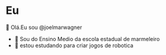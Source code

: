 # Eu 

👋 Olá.Eu sou @joelmarwagner
- 👀 Sou do  Ensino Medio da escola estadual de marmeleiro 
- 🌱 estou estudando para criar jogos de robotica 
